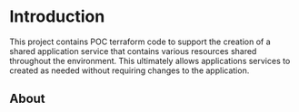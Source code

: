 # Introduction

This project contains POC terraform code to support the creation of a shared application service that contains various resources shared throughout the environment.  This ultimately allows applications services to created as needed without requiring changes to the application.

## About

